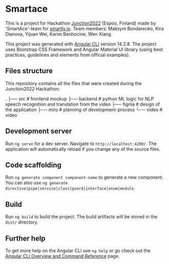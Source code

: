 # Smartace

This is a project for Hackathon [Junction2022](https://www.junction2022.com/) (Espoo, Finland) made by 'SmartAce'-team for [smartly.io](https://www.smartly.io/).
Team members: Maksym Bondarenko, Kira Dianova, Yijuan Wei, Karim Benhocine, Wen Xiang.

This project was generated with [Angular CLI](https://github.com/angular/angular-cli) version 14.2.8.
The project uses Bootstrap CSS Framework and Angular Material UI library (using best practices, guidelines and elements from official examples).

## Files structure

This repository contains all the files that were created during the Junction2022 Hackathon.

.
├── src                        # frontend mockup
├── backend                    # python ML logic for NLP speech recognition and translation from the video
├── figma                      # design of the application
├── miro                       # planning of development-process
└── video                      # video

## Development server

Run `ng serve` for a dev server. Navigate to `http://localhost:4200/`. The application will automatically reload if you change any of the source files.

## Code scaffolding

Run `ng generate component component-name` to generate a new component. You can also use `ng generate directive|pipe|service|class|guard|interface|enum|module`.

## Build

Run `ng build` to build the project. The build artifacts will be stored in the `dist/` directory.

## Further help

To get more help on the Angular CLI use `ng help` or go check out the [Angular CLI Overview and Command Reference](https://angular.io/cli) page.
